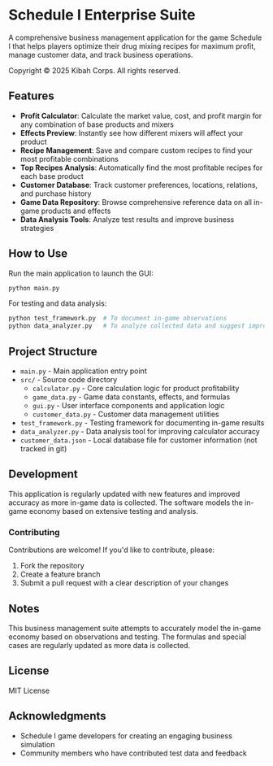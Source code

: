 # Schedule I Enterprise Suite

A comprehensive business management application for the game Schedule I that helps players optimize their drug mixing recipes for maximum profit, manage customer data, and track business operations.

Copyright © 2025 Kibah Corps. All rights reserved.

## Features

- **Profit Calculator**: Calculate the market value, cost, and profit margin for any combination of base products and mixers
- **Effects Preview**: Instantly see how different mixers will affect your product
- **Recipe Management**: Save and compare custom recipes to find your most profitable combinations
- **Top Recipes Analysis**: Automatically find the most profitable recipes for each base product
- **Customer Database**: Track customer preferences, locations, relations, and purchase history
- **Game Data Repository**: Browse comprehensive reference data on all in-game products and effects
- **Data Analysis Tools**: Analyze test results and improve business strategies

## How to Use

Run the main application to launch the GUI:

```bash
python main.py
```

For testing and data analysis:

```bash
python test_framework.py  # To document in-game observations
python data_analyzer.py   # To analyze collected data and suggest improvements
```

## Project Structure

- `main.py` - Main application entry point
- `src/` - Source code directory
  - `calculator.py` - Core calculation logic for product profitability
  - `game_data.py` - Game data constants, effects, and formulas
  - `gui.py` - User interface components and application logic
  - `customer_data.py` - Customer data management utilities
- `test_framework.py` - Testing framework for documenting in-game results
- `data_analyzer.py` - Data analysis tool for improving calculator accuracy
- `customer_data.json` - Local database file for customer information (not tracked in git)

## Development

This application is regularly updated with new features and improved accuracy as more in-game data is collected. The software models the in-game economy based on extensive testing and analysis.

### Contributing

Contributions are welcome! If you'd like to contribute, please:

1. Fork the repository
2. Create a feature branch
3. Submit a pull request with a clear description of your changes

## Notes

This business management suite attempts to accurately model the in-game economy based on observations and testing. The formulas and special cases are regularly updated as more data is collected.

## License

MIT License

## Acknowledgments

- Schedule I game developers for creating an engaging business simulation
- Community members who have contributed test data and feedback